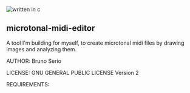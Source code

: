 ![written in c](https://img.shields.io/badge/C-00599C?style=for-the-badge&logo=c&logoColor=white)
## microtonal-midi-editor
A tool I'm building for myself, to create microtonal midi files by drawing images and analyzing them.

AUTHOR:
        Bruno Serio

LICENSE:
        GNU GENERAL PUBLIC LICENSE Version 2

REQUIREMENTS:
        
